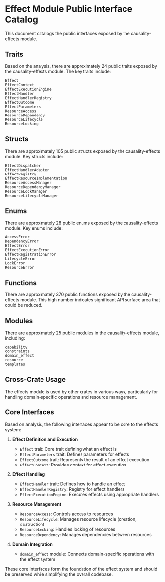 # Effect Module Public Interface Catalog

This document catalogs the public interfaces exposed by the causality-effects module.

## Traits

Based on the analysis, there are approximately 24 public traits exposed by the causality-effects module. The key traits include:

```
Effect
EffectContext
EffectExecutionEngine
EffectHandler
EffectHandlerRegistry
EffectOutcome
EffectParameters
ResourceAccess
ResourceDependency
ResourceLifecycle
ResourceLocking
```

## Structs

There are approximately 105 public structs exposed by the causality-effects module. Key structs include:

```
EffectDispatcher
EffectHandlerAdapter
EffectRegistry
EffectResourceImplementation
ResourceAccessManager
ResourceDependencyManager
ResourceLockManager
ResourceLifecycleManager
```

## Enums

There are approximately 28 public enums exposed by the causality-effects module. Key enums include:

```
AccessError
DependencyError
EffectError
EffectExecutionError
EffectRegistrationError
LifecycleError
LockError
ResourceError
```

## Functions

There are approximately 370 public functions exposed by the causality-effects module. This high number indicates significant API surface area that could be reduced.

## Modules

There are approximately 25 public modules in the causality-effects module, including:

```
capability
constraints
domain_effect
resource
templates
```

## Cross-Crate Usage

The effects module is used by other crates in various ways, particularly for handling domain-specific operations and resource management.

## Core Interfaces

Based on analysis, the following interfaces appear to be core to the effects system:

1. **Effect Definition and Execution**
   - `Effect` trait: Core trait defining what an effect is
   - `EffectParameters` trait: Defines parameters for effects
   - `EffectOutcome` trait: Represents the result of an effect execution
   - `EffectContext`: Provides context for effect execution

2. **Effect Handling**
   - `EffectHandler` trait: Defines how to handle an effect
   - `EffectHandlerRegistry`: Registry for effect handlers
   - `EffectExecutionEngine`: Executes effects using appropriate handlers

3. **Resource Management**
   - `ResourceAccess`: Controls access to resources
   - `ResourceLifecycle`: Manages resource lifecycle (creation, destruction)
   - `ResourceLocking`: Handles locking of resources
   - `ResourceDependency`: Manages dependencies between resources

4. **Domain Integration**
   - `domain_effect` module: Connects domain-specific operations with the effect system

These core interfaces form the foundation of the effect system and should be preserved while simplifying the overall codebase. 